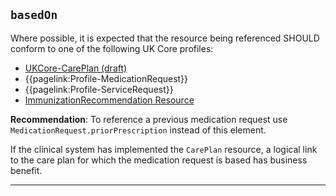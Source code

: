 ## `basedOn`

Where possible, it is expected that the resource being referenced SHOULD conform to one of the following UK Core profiles:

- [UKCore-CarePlan (draft)]("https://simplifier.net/guide/UKCoreImplementationGuideAssetsinDevelopment/Home/ProfilesandExtensions/Profile-UKCore-CarePlan)
- {{pagelink:Profile-MedicationRequest}}
- {{pagelink:Profile-ServiceRequest}}
- [ImmunizationRecommendation Resource](https://www.hl7.org/fhir/r4/immunizationrecommendation.html)

**Recommendation**: To reference a previous medication request use `MedicationRequest.priorPrescription` instead of this element.

If the clinical system has implemented the `CarePlan` resource, a logical link to the care plan for which the medication request is based has business benefit.



---

